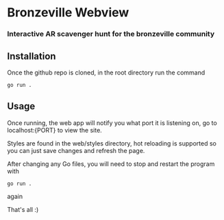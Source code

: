 # Bronzeville Webview

### Interactive AR scavenger hunt for the bronzeville community


## Installation

Once the github repo is cloned, in the root directory run the command

```bash
go run .
```

## Usage

Once running, the web app will notify you what port it is listening on, go to localhost:{PORT} to view the site.

Styles are found in the web/styles directory, hot reloading is supported so you can just save changes and refresh the page.

After changing any Go files, you will need to stop and restart the program with 

```bash
go run .
```

again

That's all :)
